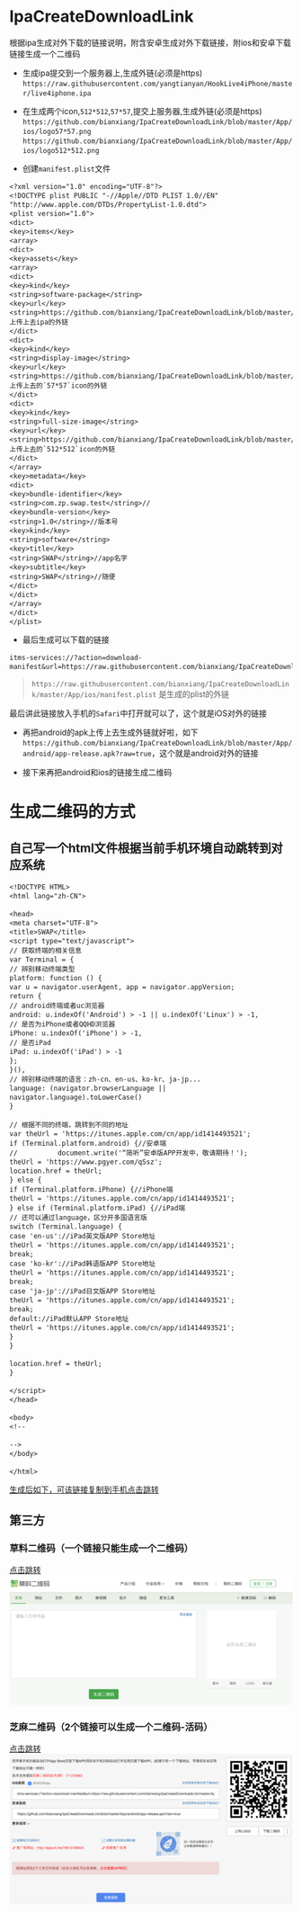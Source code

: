 # IpaCreateDownloadLink
根据ipa生成对外下载的链接说明，附含安卓生成对外下载链接，附ios和安卓下载链接生成一个二维码


- 生成ipa提交到一个服务器上,生成外链(必须是https)
`https://raw.githubusercontent.com/yangtianyan/HookLive4iPhone/master/live4iphone.ipa`
- 在生成两个icon,`512*512`,`57*57`,提交上服务器,生成外链(必须是https)
`https://github.com/bianxiang/IpaCreateDownloadLink/blob/master/App/ios/logo57*57.png`
`https://github.com/bianxiang/IpaCreateDownloadLink/blob/master/App/ios/logo512*512.png`

- 创建`manifest.plist`文件
```
<?xml version="1.0" encoding="UTF-8"?>
<!DOCTYPE plist PUBLIC "-//Apple//DTD PLIST 1.0//EN" "http://www.apple.com/DTDs/PropertyList-1.0.dtd">
<plist version="1.0">
<dict>
<key>items</key>
<array>
<dict>
<key>assets</key>
<array>
<dict>
<key>kind</key>
<string>software-package</string>
<key>url</key>
<string>https://github.com/bianxiang/IpaCreateDownloadLink/blob/master/App/ios/Runner.ipa</string>//上传上去ipa的外链
</dict>
<dict>
<key>kind</key>
<string>display-image</string>
<key>url</key>
<string>https://github.com/bianxiang/IpaCreateDownloadLink/blob/master/App/ios/logo57*57.png</string>//上传上去的`57*57`icon的外链
</dict>
<dict>
<key>kind</key>
<string>full-size-image</string>
<key>url</key>
<string>https://github.com/bianxiang/IpaCreateDownloadLink/blob/master/App/ios/logo512*512.png</string>//上传上去的`512*512`icon的外链
</dict>
</array>
<key>metadata</key>
<dict>
<key>bundle-identifier</key>
<string>com.zp.swap.test</string>//
<key>bundle-version</key>
<string>1.0</string>//版本号
<key>kind</key>
<string>software</string>
<key>title</key>
<string>SWAP</string>//app名字
<key>subtitle</key>
<string>SWAP</string>//随便
</dict>
</dict>
</array>
</dict>
</plist>
```
- 最后生成可以下载的链接
```
itms-services://?action=download-manifest&url=https://raw.githubusercontent.com/bianxiang/IpaCreateDownloadLink/master/App/ios/manifest.plist
```
> `https://raw.githubusercontent.com/bianxiang/IpaCreateDownloadLink/master/App/ios/manifest.plist` 是生成的plist的外链

最后讲此链接放入手机的`Safari`中打开就可以了，这个就是iOS对外的链接

- 再把android的apk上传上去生成外链就好啦，如下
`https://github.com/bianxiang/IpaCreateDownloadLink/blob/master/App/android/app-release.apk?raw=true`，这个就是android对外的链接

- 接下来再把android和ios的链接生成二维码

# 生成二维码的方式
## 自己写一个html文件根据当前手机环境自动跳转到对应系统
```
<!DOCTYPE HTML>
<html lang="zh-CN">

<head>
<meta charset="UTF-8">
<title>SWAP</title>
<script type="text/javascript">
// 获取终端的相关信息
var Terminal = {
// 辨别移动终端类型
platform: function () {
var u = navigator.userAgent, app = navigator.appVersion;
return {
// android终端或者uc浏览器
android: u.indexOf('Android') > -1 || u.indexOf('Linux') > -1,
// 是否为iPhone或者QQHD浏览器
iPhone: u.indexOf('iPhone') > -1,
// 是否iPad
iPad: u.indexOf('iPad') > -1
};
}(),
// 辨别移动终端的语言：zh-cn、en-us、ko-kr、ja-jp...
language: (navigator.browserLanguage || navigator.language).toLowerCase()
}

// 根据不同的终端，跳转到不同的地址
var theUrl = 'https://itunes.apple.com/cn/app/id1414493521';
if (Terminal.platform.android) {//安卓端
//          document.write('“简听”安卓版APP开发中，敬请期待！');
theUrl = 'https://www.pgyer.com/qSsz';
location.href = theUrl;
} else {
if (Terminal.platform.iPhone) {//iPhone端
theUrl = 'https://itunes.apple.com/cn/app/id1414493521';
} else if (Terminal.platform.iPad) {//iPad端
// 还可以通过language，区分开多国语言版
switch (Terminal.language) {
case 'en-us'://iPad英文版APP Store地址
theUrl = 'https://itunes.apple.com/cn/app/id1414493521';
break;
case 'ko-kr'://iPad韩语版APP Store地址
theUrl = 'https://itunes.apple.com/cn/app/id1414493521';
break;
case 'ja-jp'://iPad日文版APP Store地址
theUrl = 'https://itunes.apple.com/cn/app/id1414493521';
break;
default://iPad默认APP Store地址
theUrl = 'https://itunes.apple.com/cn/app/id1414493521';
}
}

location.href = theUrl;
}

</script>
</head>

<body>
<!--

-->
</body>

</html>

```
[生成后如下，可该链接复制到手机点击跳转](https://bianxiang.github.io/AppDownloadURL/)

## 第三方
### 草料二维码（一个链接只能生成一个二维码）
[点击跳转](https://cli.im)
![图片](https://github.com/bianxiang/IpaCreateDownloadLink/blob/master/%E8%8D%89%E6%96%99%E4%BA%8C%E7%BB%B4%E7%A0%81.png?raw=true)
### 芝麻二维码（2个链接可以生成一个二维码-活码）
[点击跳转](https://www.hotapp.cn)
![图片](https://github.com/bianxiang/IpaCreateDownloadLink/blob/master/%E8%8A%9D%E9%BA%BB%E4%BA%8C%E7%BB%B4%E7%A0%81.png?raw=true)
